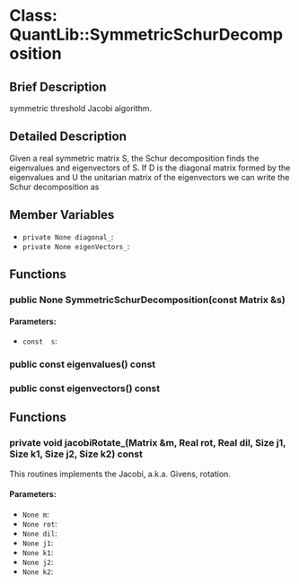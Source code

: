 # Class: QuantLib::SymmetricSchurDecomposition

## Brief Description
symmetric threshold Jacobi algorithm. 

## Detailed Description
Given a real symmetric matrix S, the Schur decomposition finds the eigenvalues and eigenvectors of S. If D is the diagonal matrix formed by the eigenvalues and U the unitarian matrix of the eigenvectors we can write the Schur decomposition as 

## Member Variables
- `private None diagonal_`: 
- `private None eigenVectors_`: 

## Functions
### public None SymmetricSchurDecomposition(const Matrix &s)

#### Parameters:
- `const  s`: 

### public const  eigenvalues() const


### public const  eigenvectors() const


## Functions
### private void jacobiRotate_(Matrix &m, Real rot, Real dil, Size j1, Size k1, Size j2, Size k2) const
This routines implements the Jacobi, a.k.a. Givens, rotation. 
#### Parameters:
- `None m`: 
- `None rot`: 
- `None dil`: 
- `None j1`: 
- `None k1`: 
- `None j2`: 
- `None k2`: 

